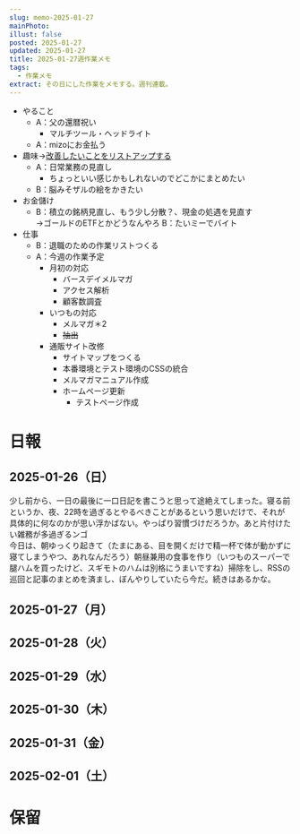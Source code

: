 ```yaml
---
slug: memo-2025-01-27
mainPhoto: 
illust: false
posted: 2025-01-27
updated: 2025-01-27
title: 2025-01-27週作業メモ
tags:
  - 作業メモ
extract: その日にした作業をメモする。週刊連載。
---
```

- やること
  - A：父の還暦祝い
    - マルチツール・ヘッドライト
  - A：mizoにお金払う
- 趣味→[改善したいことをリストアップする](2022-03-07-改善したいこと・欲しいもの・やりたいこと.md)
  - A：日常業務の見直し
    - ちょっといい感じかもしれないのでどこかにまとめたい
  - B：脳みそザルの絵をかきたい
- お金儲け
  - B：積立の銘柄見直し、もう少し分散？、現金の処遇を見直す  
    →ゴールドのETFとかどうなんやろ
  B：たいミーでバイト
- 仕事
  - B：退職のための作業リストつくる
  - A：今週の作業予定
    - 月初の対応
        - バースデイメルマガ　
        - アクセス解析
        - 顧客数調査
    - いつもの対応 
      - メルマガ＊2
      - ~~抽出~~
    - 通販サイト改修
        - サイトマップをつくる
        - 本番環境とテスト環境のCSSの統合
        - メルマガマニュアル作成
      - ホームページ更新
        - テストページ作成

# 日報

## 2025-01-26（日）

少し前から、一日の最後に一口日記を書こうと思って途絶えてしまった。寝る前というか、夜、22時を過ぎるとやるべきことがあるという思いだけで、それが具体的に何なのかが思い浮かばない。やっぱり習慣づけだろうか。あと片付けたい雑務が多過ぎるンゴ  
今日は、朝ゆっくり起きて（たまにある、目を開くだけで精一杯で体が動かずに寝てしまうやつ、あれなんだろう）朝昼兼用の食事を作り（いつものスーパーで腿ハムを買ったけど、スギモトのハムは別格にうまいですね）掃除をし、RSSの巡回と記事のまとめを済まし、ぼんやりしていたら今だ。続きはあるかな。
## 2025-01-27（月）
## 2025-01-28（火）
## 2025-01-29（水）
## 2025-01-30（木）
## 2025-01-31（金）
## 2025-02-01（土）
# 保留
